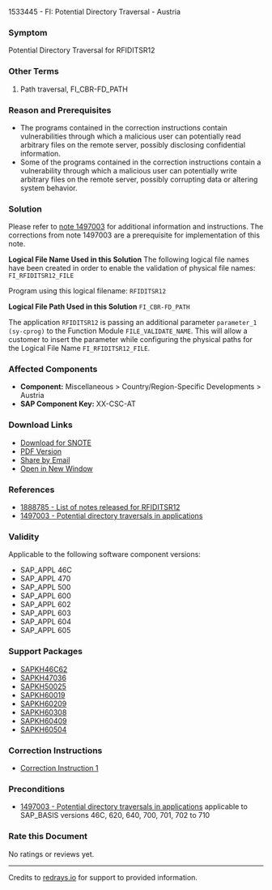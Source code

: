 1533445 - FI: Potential Directory Traversal - Austria

### Symptom
Potential Directory Traversal for RFIDITSR12

### Other Terms
1. Path traversal, FI_CBR-FD_PATH

### Reason and Prerequisites
- The programs contained in the correction instructions contain vulnerabilities through which a malicious user can potentially read arbitrary files on the remote server, possibly disclosing confidential information.
- Some of the programs contained in the correction instructions contain a vulnerability through which a malicious user can potentially write arbitrary files on the remote server, possibly corrupting data or altering system behavior.

### Solution
Please refer to [note 1497003](https://me.sap.com/notes/1497003) for additional information and instructions. The corrections from note 1497003 are a prerequisite for implementation of this note.

**Logical File Name Used in this Solution**
The following logical file names have been created in order to enable the validation of physical file names: `FI_RFIDITSR12_FILE`

Program using this logical filename: `RFIDITSR12`

**Logical File Path Used in this Solution**
`FI_CBR-FD_PATH`

The application `RFIDITSR12` is passing an additional parameter `parameter_1 (sy-cprog)` to the Function Module `FILE_VALIDATE_NAME`. This will allow a customer to insert the parameter while configuring the physical paths for the Logical File Name `FI_RFIDITSR12_FILE`.

### Affected Components
- **Component:** Miscellaneous > Country/Region-Specific Developments > Austria
- **SAP Component Key:** XX-CSC-AT

### Download Links
- [Download for SNOTE](https://notesdownloads.sap.com/note/0040000009095362017)
- [PDF Version](https://userapps.support.sap.com/sap/support/sfm/notes/print/0001533445?language=en-US&token=EBE5A3245BD8C8601B915F4B10CC4C80)
- [Share by Email](https://me.sap.com/notes/0001533445/ShareByEmail)
- [Open in New Window](https://me.sap.com/notes/0001533445/OpenNewWindow)

### References
- [1888785 - List of notes released for RFIDITSR12](https://me.sap.com/notes/1888785)
- [1497003 - Potential directory traversals in applications](https://me.sap.com/notes/1497003)

### Validity
Applicable to the following software component versions:
- SAP_APPL 46C
- SAP_APPL 470
- SAP_APPL 500
- SAP_APPL 600
- SAP_APPL 602
- SAP_APPL 603
- SAP_APPL 604
- SAP_APPL 605

### Support Packages
- [SAPKH46C62](https://me.sap.com/supportpackage/SAPKH46C62)
- [SAPKH47036](https://me.sap.com/supportpackage/SAPKH47036)
- [SAPKH50025](https://me.sap.com/supportpackage/SAPKH50025)
- [SAPKH60019](https://me.sap.com/supportpackage/SAPKH60019)
- [SAPKH60209](https://me.sap.com/supportpackage/SAPKH60209)
- [SAPKH60308](https://me.sap.com/supportpackage/SAPKH60308)
- [SAPKH60409](https://me.sap.com/supportpackage/SAPKH60409)
- [SAPKH60504](https://me.sap.com/supportpackage/SAPKH60504)

### Correction Instructions
- [Correction Instruction 1](https://me.sap.com/corrins/0001533445/1)

### Preconditions
- [1497003 - Potential directory traversals in applications](https://me.sap.com/notes/1497003) applicable to SAP_BASIS versions 46C, 620, 640, 700, 701, 702 to 710

### Rate this Document
No ratings or reviews yet.

---

Credits to [redrays.io](https://redrays.io) for support to provided information.